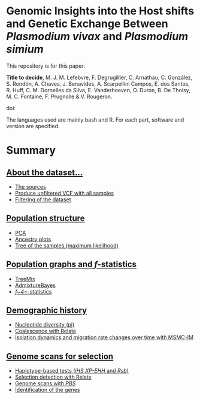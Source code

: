 # Genomic Insights into the Host shifts and Genetic Exchange Between *Plasmodium vivax* and *Plasmodium simium*

This repository is for this paper:

**Title to decide**, M. J. M. Lefebvre, F. Degrugillier, C. Arnathau, C. González, S. Rondón, A. Chaves, J. Benavides, A. Scarpellini Campos, E. dos Santos, R. Huff, C. M. Dornelles da Silva, E. Vanderhoeven, O. Duron, B. De Thoisy, M. C. Fontaine, F. Prugnolle & V. Rougeron.


doi:

The languages used are mainly bash and R. For each part, software and version are specified.

# Summary

## [About the dataset...]()

-   [The sources]()
-   [Produce unfiltered VCF with all samples]()
-   [Filtering of the dataset]()

## [Population structure]()

-   [PCA]()
-   [Ancestry plots]()
-   [Tree of the samples (maximum likelihood)]()

## [Population graphs and *f*-statistics]()

-   [TreeMix]()
-   [AdmixtureBayes]()
-   [*f~4~*-statistics]()

## [Demographic history]()

-   [Nucleotide diversity (pi)]()
-   [Coalescence with Relate]()
-   [Isolation dynamics and migration rate changes over time with MSMC-IM]()

## [Genome scans for selection]()

-   [Haplotype-based tests (*iHS*,*XP-EHH* and *Rsb*)]()
-   [Selection detection with Relate]()
-   [Genome scans with *PBS*]()
-   [Identification of the genes]()
